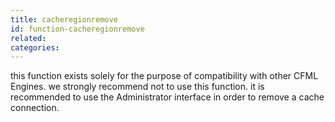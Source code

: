 ```yaml
---
title: cacheregionremove
id: function-cacheregionremove
related:
categories:
---
```


this function exists solely for the purpose of compatibility with other CFML Engines.  we strongly recommend not to use this function.
        it is recommended to use the Administrator interface in order to remove a cache connection.